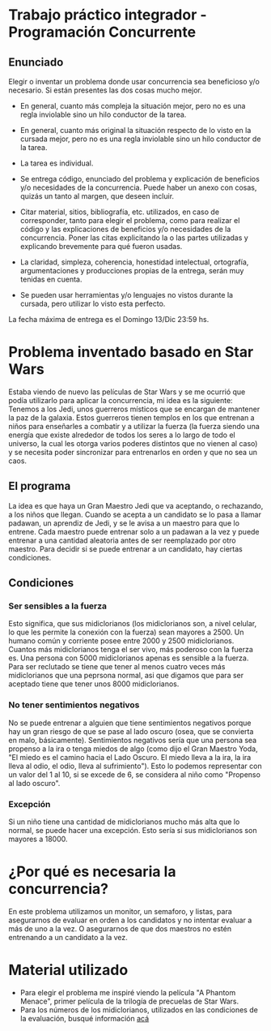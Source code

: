 # Trabajo práctico integrador - Programación Concurrente
## Enunciado
Elegir o inventar un problema donde usar concurrencia sea beneficioso y/o necesario. Si están presentes las dos cosas mucho mejor.

- En general, cuanto más compleja la situación mejor, pero no es una regla inviolable sino un hilo conductor de la tarea.

- En general, cuanto más original la situación respecto de lo visto en la cursada mejor, pero no es una regla inviolable sino un hilo conductor de la tarea.

- La tarea es individual.

- Se entrega código, enunciado del problema y explicación de beneficios y/o necesidades de la concurrencia.
Puede haber un anexo con cosas, quizás un tanto al margen, que deseen incluir.

- Citar material, sitios, bibliografía, etc. utilizados, en caso de corresponder, tanto para elegir el problema, como para realizar el código y las explicaciones de beneficios y/o necesidades de la concurrencia.
Poner las citas explicitando la o las partes utilizadas y explicando brevemente para qué fueron usadas.

- La claridad, simpleza, coherencia, honestidad intelectual, ortografía, argumentaciones y producciones propias de la entrega, serán muy tenidas en cuenta.

- Se pueden usar herramientas y/o lenguajes no vistos durante la cursada, pero utilizar lo visto esta perfecto.

La fecha máxima de entrega es el Domingo 13/Dic 23:59 hs.

# Problema inventado basado en Star Wars
Estaba viendo de nuevo las películas de Star Wars y se me ocurrió que podía utilizarlo para aplicar la concurrencia, mi idea es la siguiente:
Tenemos a los Jedi, unos guerreros místicos que se encargan de mantener la paz de la galaxia. Estos guerreros tienen templos en los que entrenan a niños para enseñarles a combatir y a utilizar la fuerza (la fuerza siendo una energía que existe alrededor de todos los seres a lo largo de todo el universo, la cual les otorga varios poderes distintos que no vienen al caso) y se necesita poder sincronizar para entrenarlos en orden y que no sea un caos.

## El programa
La idea es que haya un Gran Maestro Jedi que va aceptando, o rechazando, a los niños que llegan. Cuando se acepta a un candidato se lo pasa a llamar padawan, un aprendiz de Jedi, y se le avisa a un maestro para que lo entrene. Cada maestro puede entrenar solo a un padawan a la vez y puede entrenar a una cantidad aleatoria antes de ser reemplazado por otro maestro. Para decidir si se puede entrenar a un candidato, hay ciertas condiciones.

## Condiciones
### Ser sensibles a la fuerza
Esto significa, que sus midiclorianos (los midiclorianos son, a nivel celular, lo que les permite la conexión con la fuerza) sean mayores a 2500. Un humano común y corriente posee entre 2000 y 2500 midiclorianos. Cuantos más midiclorianos tenga el ser vivo, más poderoso con la fuerza es. Una persona con 5000 midiclorianos apenas es sensible a la fuerza. Para ser reclutado se tiene que tener al menos cuatro veces más midiclorianos que una peprsona normal, asi que digamos que para ser aceptado tiene que tener unos 8000 midiclorianos.
### No tener sentimientos negativos
No se puede entrenar a alguien que tiene sentimientos negativos porque hay un gran riesgo de que se pase al lado oscuro (osea, que se convierta en malo, básicamente). Sentimientos negativos sería que una persona sea propenso a la ira o tenga miedos de algo (como dijo el Gran Maestro Yoda, "El miedo es el camino hacia el Lado Oscuro. El miedo lleva a la ira, la ira lleva al odio, el odio, lleva al sufrimiento"). Esto lo podemos representar con un valor del 1 al 10, si se excede de 6, se considera al niño como "Propenso al lado oscuro".
### Excepción
Si un niño tiene una cantidad de midiclorianos mucho más alta que lo normal, se puede hacer una excepción. Esto sería si sus midiclorianos son mayores a 18000.

# ¿Por qué es necesaria la concurrencia?
En este problema utilizamos un monitor, un semaforo, y listas, para asegurarnos de evaluar en orden a los candidatos y no intentar evaluar a más de uno a la vez. O asegurarnos de que dos maestros no estén entrenando a un candidato a la vez.

# Material utilizado
- Para elegir el problema me inspiré viendo la película "A Phantom Menace", primer película de la trilogía de precuelas de Star Wars.
- Para los números de los midiclorianos, utilizados en las condiciones de la evaluación, busqué información [acá](https://screenrant.com/star-wars-questions-midichlorians-answered/)
